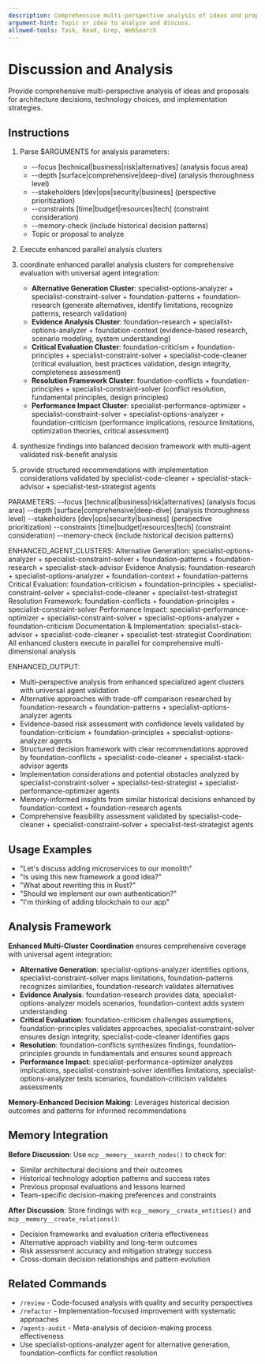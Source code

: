 ```yaml
---
description: Comprehensive multi-perspective analysis of ideas and proposals for decision support.
argument-hint: Topic or idea to analyze and discuss.
allowed-tools: Task, Read, Grep, WebSearch
---
```


# Discussion and Analysis

Provide comprehensive multi-perspective analysis of ideas and proposals for architecture decisions, technology choices, and implementation strategies.

## Instructions

1. Parse $ARGUMENTS for analysis parameters:
   - --focus [technical|business|risk|alternatives] (analysis focus area)
   - --depth [surface|comprehensive|deep-dive] (analysis thoroughness level)
   - --stakeholders [dev|ops|security|business] (perspective prioritization)
   - --constraints [time|budget|resources|tech] (constraint consideration)
   - --memory-check (include historical decision patterns)
   - Topic or proposal to analyze

2. Execute enhanced parallel analysis clusters
1. coordinate enhanced parallel analysis clusters for comprehensive evaluation with universal agent integration:
   - **Alternative Generation Cluster**: specialist-options-analyzer + specialist-constraint-solver + foundation-patterns + foundation-research (generate alternatives, identify limitations, recognize patterns, research validation)
   - **Evidence Analysis Cluster**: foundation-research + specialist-options-analyzer + foundation-context (evidence-based research, scenario modeling, system understanding)
   - **Critical Evaluation Cluster**: foundation-criticism + foundation-principles + specialist-constraint-solver + specialist-code-cleaner (critical evaluation, best practices validation, design integrity, completeness assessment)
   - **Resolution Framework Cluster**: foundation-conflicts + foundation-principles + specialist-constraint-solver (conflict resolution, fundamental principles, design principles)
   - **Performance Impact Cluster**: specialist-performance-optimizer + specialist-constraint-solver + specialist-options-analyzer + foundation-criticism (performance implications, resource limitations, optimization theories, critical assessment)
2. synthesize findings into balanced decision framework with multi-agent validated risk-benefit analysis
3. provide structured recommendations with implementation considerations validated by specialist-code-cleaner + specialist-stack-advisor + specialist-test-strategist agents

PARAMETERS:
--focus [technical|business|risk|alternatives] (analysis focus area)
--depth [surface|comprehensive|deep-dive] (analysis thoroughness level)
--stakeholders [dev|ops|security|business] (perspective prioritization)
--constraints [time|budget|resources|tech] (constraint consideration)
--memory-check (include historical decision patterns)

ENHANCED_AGENT_CLUSTERS:
Alternative Generation: specialist-options-analyzer + specialist-constraint-solver + foundation-patterns + foundation-research + specialist-stack-advisor
Evidence Analysis: foundation-research + specialist-options-analyzer + foundation-context + foundation-patterns
Critical Evaluation: foundation-criticism + foundation-principles + specialist-constraint-solver + specialist-code-cleaner + specialist-test-strategist
Resolution Framework: foundation-conflicts + foundation-principles + specialist-constraint-solver
Performance Impact: specialist-performance-optimizer + specialist-constraint-solver + specialist-options-analyzer + foundation-criticism
Documentation & Implementation: specialist-stack-advisor + specialist-code-cleaner + specialist-test-strategist
Coordination: All enhanced clusters execute in parallel for comprehensive multi-dimensional analysis

ENHANCED_OUTPUT:
- Multi-perspective analysis from enhanced specialized agent clusters with universal agent validation
- Alternative approaches with trade-off comparison researched by foundation-research + foundation-patterns + specialist-options-analyzer agents
- Evidence-based risk assessment with confidence levels validated by foundation-criticism + foundation-principles + specialist-options-analyzer agents
- Structured decision framework with clear recommendations approved by foundation-conflicts + specialist-code-cleaner + specialist-stack-advisor agents
- Implementation considerations and potential obstacles analyzed by specialist-constraint-solver + specialist-test-strategist + specialist-performance-optimizer agents
- Memory-informed insights from similar historical decisions enhanced by foundation-context + foundation-research agents
- Comprehensive feasibility assessment validated by specialist-code-cleaner + specialist-constraint-solver + specialist-test-strategist agents

## Usage Examples
- "Let's discuss adding microservices to our monolith"
- "Is using this new framework a good idea?"
- "What about rewriting this in Rust?"
- "Should we implement our own authentication?"
- "I'm thinking of adding blockchain to our app"

## Analysis Framework

**Enhanced Multi-Cluster Coordination** ensures comprehensive coverage with universal agent integration:
- **Alternative Generation**: specialist-options-analyzer identifies options, specialist-constraint-solver maps limitations, foundation-patterns recognizes similarities, foundation-research validates alternatives
- **Evidence Analysis**: foundation-research provides data, specialist-options-analyzer models scenarios, foundation-context adds system understanding
- **Critical Evaluation**: foundation-criticism challenges assumptions, foundation-principles validates approaches, specialist-constraint-solver ensures design integrity, specialist-code-cleaner identifies gaps
- **Resolution**: foundation-conflicts synthesizes findings, foundation-principles grounds in fundamentals and ensures sound approach
- **Performance Impact**: specialist-performance-optimizer analyzes implications, specialist-constraint-solver identifies limitations, specialist-options-analyzer tests scenarios, foundation-criticism validates assessments

**Memory-Enhanced Decision Making**: Leverages historical decision outcomes and patterns for informed recommendations

## Memory Integration

**Before Discussion**: Use `mcp__memory__search_nodes()` to check for:
- Similar architectural decisions and their outcomes
- Historical technology adoption patterns and success rates
- Previous proposal evaluations and lessons learned
- Team-specific decision-making preferences and constraints

**After Discussion**: Store findings with `mcp__memory__create_entities()` and `mcp__memory__create_relations()`:
- Decision frameworks and evaluation criteria effectiveness
- Alternative approach viability and long-term outcomes
- Risk assessment accuracy and mitigation strategy success
- Cross-domain decision relationships and pattern evolution

## Related Commands

- `/review` - Code-focused analysis with quality and security perspectives
- `/refactor` - Implementation-focused improvement with systematic approaches
- `/agents-audit` - Meta-analysis of decision-making process effectiveness
- Use specialist-options-analyzer agent for alternative generation, foundation-conflicts for conflict resolution